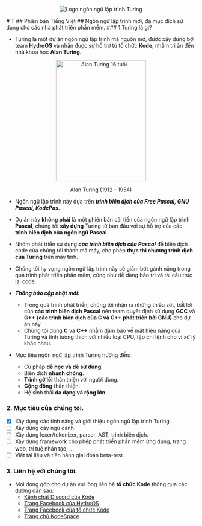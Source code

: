 <p align="center"><img src="https://i.ibb.co/Mft6qsB/Picture2.png" alt="Logo ngôn ngữ lập trình Turing" /> </p>
# T
## Phiên bản Tiếng Việt
## Ngôn ngữ lập trình mới, đa mục đích sử dụng cho các nhà phát triển phần mềm.
### 1.Turing là gì?

* Turing là một dự án ngôn ngữ lập trình mã nguồn mở, được xây dựng bởi team **HydroOS** và nhận được sự hỗ trợ từ tổ chức **Kode**, nhằm tri ân đến nhà khoa học **Alan Turing**.

<p align="center">
<img src="https://upload.wikimedia.org/wikipedia/commons/a/a1/Alan_Turing_Aged_16.jpg" alt="Alan Turing 16 tuổi" width="240" height="320"/>
<p align="center"> Alan Turing (1912 - 1954)</p>
</p>

* Ngôn ngữ lập trình này dựa trên ***trình biên dịch của Free Pascal, GNU Pascal, KodePas.***
* Dự án này **không phải** là một phiên bản cải tiến của ngôn ngữ lập trình **Pascal**, chúng tôi **xây dựng** Turing từ ban đầu với sự hỗ trợ của các **trình biên dịch của ngôn ngữ Pascal**.
* Nhóm phát triển sử dụng ***các trình biên dịch của Pascal*** để biên dịch code của chúng tôi thành mã máy, cho phép **thực thi chương trình dịch của Turing** trên máy tính.
* Chúng tôi hy vọng ngôn ngữ lập trình này sẽ giảm bớt gánh nặng trong quá trình phát triển phần mềm, cũng như dễ dàng bảo trì và tái cấu trúc lại code.

* ***Thông báo cập nhật mới:***
  * Trong quá trình phát triển, chúng tôi nhận ra những thiếu sót, bất lợi của **các trình biên dịch Pascal** nên team quyết định sử dụng **GCC** và **G++** **(các trình biên dịch của C và C++ phát triển bởi GNU)** cho dự án này.
  * Chúng tôi dùng **C** và **C++** nhằm đảm bảo về mặt hiệu năng của Turing và tính tương thích với nhiều loại CPU, tập chỉ lệnh cho vi xử lý khác nhau.

* Mục tiêu ngôn ngữ lập trình Turing hướng đến:
  * Cú pháp **dễ học và dễ sử dụng**.
  * Biên dịch **nhanh chóng**.
  * **Trình gỡ lỗi** thân thiện với người dùng.
  * **Cộng đồng** thân thiện.
  * Hệ sinh thái **đa dạng và rộng lớn**.

### 2. Mục tiêu của chúng tôi.
- [x] Xây dựng các tính năng và giới thiệu ngôn ngữ lập trình Turing.
- [ ] Xây dựng cây ngữ cảnh.
- [ ] Xây dựng lexer/tokenizer, parser, AST, trình biên dịch.
- [ ] Xây dựng framework cho phép phát triển phần mềm ứng dụng, trang web, trí tuệ nhân tạo, ...
- [ ] Viết tài liệu và tiến hành giai đoạn beta-test.

### 3. Liên hệ với chúng tôi.
* Mọi đóng góp cho dự án vui lòng liên hệ **tổ chức Kode** thông qua các đường dẫn sau:
  * [Kênh chat Discord của Kode](https://discord.gg/33fmGezE)
  * [Trang Facebook của HydroOS](https://www.facebook.com/hydroos.dev)
  * [Trang Facebook của tổ chức Kode](https://www.facebook.com/kode.page)
  * [Trang chủ KodeSpace](https://www.kodelang.dev)
 

